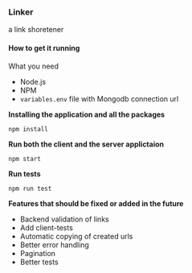 ### **Linker**

a link shoretener

#### **How to get it running**

What you need

* Node.js
* NPM
* `variables.env` file with Mongodb connection url

**Installing the application and all the packages**

`npm install`

**Run both the client and the server applictaion**

`npm start`

**Run tests**

`npm run test`

**Features that should be fixed or added in the future**

* Backend validation of links
* Add client-tests
* Automatic copying of created urls
* Better error handling
* Pagination
* Better tests
